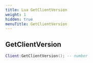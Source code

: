 ```yaml
---
title: Lua GetClientVersion
weight: 1
hidden: true
menuTitle: GetClientVersion
---
```

## GetClientVersion
```lua
Client:GetClientVersion(); -- number
```